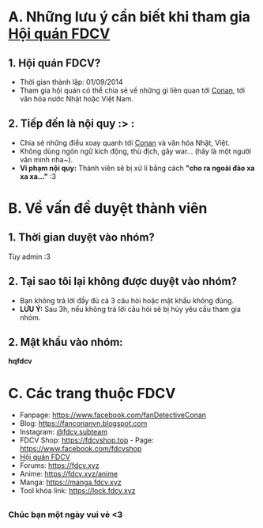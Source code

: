 # A. Những lưu ý cần biết khi tham gia [Hội quán FDCV](https://www.facebook.com/groups/1443094679272941)
## 1. Hội quán FDCV?
* Thời gian thành lập: 01/09/2014
* Tham gia hội quán có thể chia sẻ về những gì liên quan tới [Conan](#), tới văn hóa nước Nhật hoặc Việt Nam.

## 2. Tiếp đến là nội quy :> :
* Chia sẻ những điều xoay quanh tới [Conan](#) và văn hóa Nhật, Việt.
* Không dùng ngôn ngữ kích động, thù địch, gây war... (hãy là một người văn minh nha~).
* **Vi phạm nội quy:** Thành viên sẽ bị xử lí bằng cách **"cho ra ngoài đảo xa xa xa..."** :3 

# B. Về vấn đề duyệt thành viên
## 1. Thời gian duyệt vào nhóm?
Tùy admin :3
## 2. Tại sao tôi lại không được duyệt vào nhóm?
* Bạn không trả lời đầy đủ cả 3 câu hỏi hoặc mật khẩu không đúng.
* **LƯU Ý:** Sau 3h, nếu không trả lời câu hỏi sẽ bị hủy yêu cầu tham gia nhóm.
## 2. Mật khẩu vào nhóm: 
**hqfdcv**

# C. Các trang thuộc **FDCV**
* Fanpage: https://www.facebook.com/fanDetectiveConan
* Blog: https://fanconanvn.blogspot.com
* Instagram: [@fdcv.subteam](https://www.instagram.com/)
* FDCV Shop: https://fdcvshop.top - Page: https://www.facebook.com/fdcvshop
* [Hội quán FDCV](https://www.facebook.com/groups/fanconandc)
* Forums: https://fdcv.xyz
* Anime: https://fdcv.xyz/anime
* Manga: https://manga.fdcv.xyz
* Tool khóa link: https://lock.fdcv.xyz
##
### Chúc bạn một ngày vui vẻ <3
